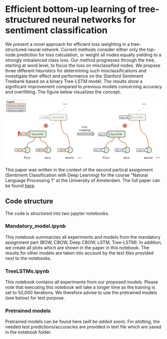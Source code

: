 # Efficient bottom-up learning of tree-structured neural networks for sentiment classification
We present a novel approach for   efficient   loss   weighting   in   a   tree-structured neural network.  Current methods consider either only the top-node prediction for loss calculation,  or weight all nodes equally yielding to a strongly imbalanced class loss.  Our method progresses through the tree, starting at word level, to focus the loss on misclassified nodes.  We propose  three  different  heuristics  for  determining  such  misclassifications  and  investigate their effect and performance on the Stanford Sentiment Treebank based on a binary Tree-LSTM model. The results show a significant improvement compared to  previous  models  concerning  accuracy and overfitting. The figure below visualizes the concept.

![alt text](https://raw.githubusercontent.com/phlippe/NLP_Project/master/paper/general_concept_extended.png)

This paper was written in the context of the second partical assignment (Sentiment Classification with Deep Learning) for the course "Natural Language Processing 1" at the University of Amsterdam. The full paper can be found [here](paper/NLP1_Paper_Lippe_Halm.pdf).

## Code structure

The code is structured into two jupyter notebooks. 

### Mandatory_model.ipynb

This notebook summarizes all experiments and models from the mandatory assignment part (BOW, CBOW, Deep CBOW, LSTM, Tree-LSTM). In addition, we create all plots which are shown in the paper in this notebook. The results for other models are taken into account by the text files provided next to the notebooks.

### TreeLSTMs.ipynb

This notebook contains all experiments from our proposed models. Please note that executing this notebook will take a longer time as the training is set to 50,000 iterations. We therefore advise to use the pretrained models (see below) for test purpose.

### Pretrained models

Pretrained models can be found here (_will be added soon_). For plotting, the needed test predictions/accuracies are provided in text file which are saved in the notebook folder. 
